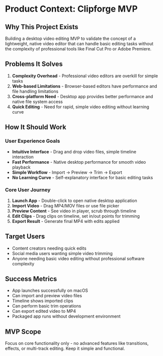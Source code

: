 # Product Context: Clipforge MVP

## Why This Project Exists
Building a desktop video editing MVP to validate the concept of a lightweight, native video editor that can handle basic editing tasks without the complexity of professional tools like Final Cut Pro or Adobe Premiere.

## Problems It Solves
1. **Complexity Overhead** - Professional video editors are overkill for simple tasks
2. **Web-based Limitations** - Browser-based editors have performance and file handling limitations
3. **Cross-platform Need** - Desktop app provides better performance and native file system access
4. **Quick Editing** - Need for rapid, simple video editing without learning curve

## How It Should Work
### User Experience Goals
- **Intuitive Interface** - Drag and drop video files, simple timeline interaction
- **Fast Performance** - Native desktop performance for smooth video playback
- **Simple Workflow** - Import → Preview → Trim → Export
- **No Learning Curve** - Self-explanatory interface for basic editing tasks

### Core User Journey
1. **Launch App** - Double-click to open native desktop application
2. **Import Video** - Drag MP4/MOV files or use file picker
3. **Preview Content** - See video in player, scrub through timeline
4. **Edit Clips** - Drag clips on timeline, set in/out points for trimming
5. **Export Result** - Generate final MP4 with edits applied

## Target Users
- Content creators needing quick edits
- Social media users wanting simple video trimming
- Anyone needing basic video editing without professional software complexity

## Success Metrics
- App launches successfully on macOS
- Can import and preview video files
- Timeline shows imported clips
- Can perform basic trim operations
- Can export edited video to MP4
- Packaged app runs without development environment

## MVP Scope
Focus on core functionality only - no advanced features like transitions, effects, or multi-track editing. Keep it simple and functional.
